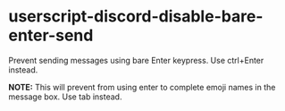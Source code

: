# userscript-discord-disable-bare-enter-send
Prevent sending messages using bare Enter keypress. Use ctrl+Enter instead.

**NOTE:** This will prevent from using enter to complete emoji names in the
message box. Use tab instead.
